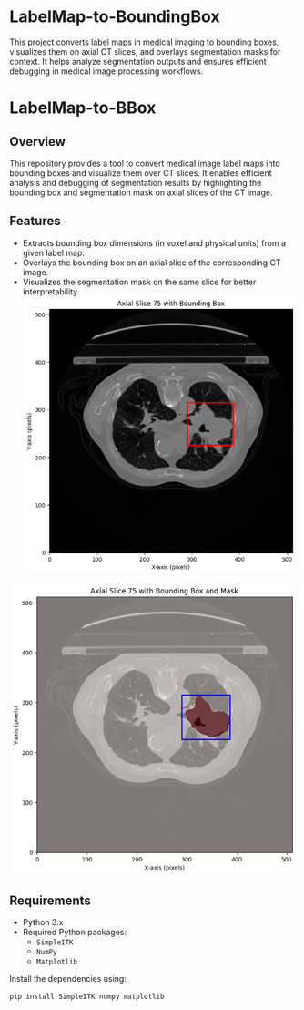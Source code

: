 # LabelMap-to-BoundingBox
This project converts label maps in medical imaging to bounding boxes, visualizes them on axial CT slices, and overlays segmentation masks for context. It helps analyze segmentation outputs and ensures efficient debugging in medical image processing workflows.

# LabelMap-to-BBox

## Overview
This repository provides a tool to convert medical image label maps into bounding boxes and visualize them over CT slices. It enables efficient analysis and debugging of segmentation results by highlighting the bounding box and segmentation mask on axial slices of the CT image.

## Features
- Extracts bounding box dimensions (in voxel and physical units) from a given label map.
- Overlays the bounding box on an axial slice of the corresponding CT image.
- Visualizes the segmentation mask on the same slice for better interpretability.
![Image Alt Text](https://github.com/Farjp/LabelMap-to-BBox/blob/main/Bbox-on-CT.png)

![Image Alt Text](https://github.com/Farjp/LabelMap-to-BBox/blob/main/Bbox-on-seg.png)
## Requirements
- Python 3.x
- Required Python packages:
  - `SimpleITK`
  - `NumPy`
  - `Matplotlib`

Install the dependencies using:
```bash
pip install SimpleITK numpy matplotlib







